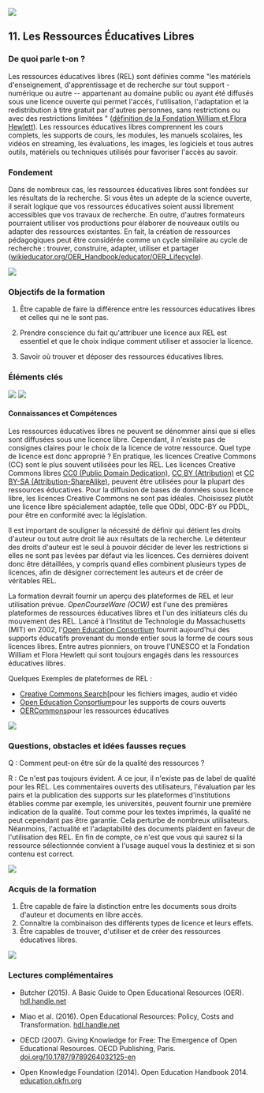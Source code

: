 ![](/Images/Icons/open_education.png)

## 11. Les Ressources Éducatives Libres 

### De quoi parle t-on ? 

Les ressources éducatives libres (REL) sont définies comme "les matériels d'enseignement, d'apprentissage et de recherche sur tout support - numérique ou autre -- appartenant au domaine public ou ayant été diffusés sous une licence ouverte qui permet l'accès, l'utilisation, l'adaptation et la redistribution à titre gratuit par d'autres personnes, sans restrictions ou avec des restrictions limitées " ([définition de la Fondation William et Flora Hewlett](https://www.hewlett.org/strategy/open-educational-resources/)). Les ressources éducatives libres comprennent les cours complets, les supports de cours, les modules, les manuels scolaires, les vidéos en streaming, les évaluations, les images, les logiciels et tous autres outils, matériels ou techniques utilisés pour favoriser l'accès au savoir.

### Fondement 

Dans de nombreux cas, les ressources éducatives libres sont fondées sur les résultats de la recherche. Si vous êtes un adepte de la science ouverte, il serait logique que vos ressources éducatives soient aussi librement accessibles que vos travaux de recherche. En outre, d'autres formateurs pourraient utiliser vos productions pour élaborer de nouveaux outils ou adapter des ressources existantes. En fait, la création de ressources pédagogiques peut être considérée comme un cycle similaire au cycle de recherche : trouver, construire, adapter, utiliser et partager ([wikieducator.org/OER_Handbook/educator/OER_Lifecycle](http://wikieducator.org/OER_Handbook/educator/OER_Lifecycle)).

![](/Images/Icons/finish.png)

### Objectifs de la formation 

1.  Être capable de faire la différence entre les ressources éducatives libres et celles qui ne le sont pas.

2.  Prendre conscience du fait qu'attribuer une licence aux REL est essentiel et que le choix indique comment utiliser et associer la licence.

3.  Savoir où trouver et déposer des ressources éducatives libres.

### Éléments clés

![](/Images/Icons/brain.png)
![](/Images/Icons/gears.png)

#### Connaissances et Compétences

Les ressources éducatives libres ne peuvent se dénommer ainsi que si elles sont diffusées sous une licence libre. Cependant, il n'existe pas de consignes claires pour le choix de la licence de votre ressource. Quel type de licence est donc approprié ? En pratique, les licences Creative Commons (CC) sont le plus souvent utilisées pour les REL. Les licences Creative Commons libres [CC0 (Public Domain Dedication)](https://creativecommons.org/publicdomain/zero/1.0/deed.en), [CC BY (Attribution)](https://creativecommons.org/licenses/by/4.0/) et [CC BY-SA (Attribution-ShareAlike)](https://creativecommons.org/licenses/by-sa/4.0/), peuvent être utilisées pour la plupart des ressources éducatives. Pour la diffusion de bases de données sous licence libre, les licences Creative Commons ne sont pas idéales. Choisissez plutôt une licence libre spécialement adaptée, telle que ODbl, ODC-BY ou PDDL, pour être en conformité avec la législation.

Il est important de souligner la nécessité de définir qui détient les droits d'auteur ou tout autre droit lié aux résultats de la recherche. Le détenteur des droits d'auteur est le seul à pouvoir décider de lever les restrictions si elles ne sont pas levées par défaut via les licences. Ces dernières doivent donc être détaillées, y compris quand elles combinent plusieurs types de licences, afin de désigner correctement les auteurs et de créer de véritables REL.

La formation devrait fournir un aperçu des plateformes de REL et leur utilisation prévue. *OpenCourseWare* *(OCW)* est l'une des premières plateformes de ressources éducatives libres et l'un des initiateurs clés du mouvement des REL. Lancé à l'Institut de Technologie du Massachusetts (MIT) en 2002, l'[Open Education Consortium](http://www.oeconsortium.org/) fournit aujourd'hui des supports éducatifs provenant du monde entier sous la forme de cours sous licences libres. Entre autres pionniers, on trouve l'UNESCO et la Fondation William et Flora Hewlett qui sont toujours engagés dans les ressources éducatives libres.

Quelques Exemples de plateformes de REL :

- [Creative Commons Search](https://search.creativecommons.org/)[pour les fichiers images, audio et vidéo
- [Open Education Consortium](http://www.oeconsortium.org/)pour les supports de cours ouverts
- [OERCommons](https://www.oercommons.org/)pour les ressources éducatives

![](/Images/Icons/questions.png)


### Questions, obstacles et idées fausses reçues 

Q : Comment peut-on être sûr de la qualité des ressources ?

R : Ce n'est pas toujours évident. A ce jour, il n'existe pas de label de qualité pour les REL. Les commentaires ouverts des utilisateurs, l'évaluation par les pairs et la publication des supports sur les plateformes d'institutions établies comme par exemple, les universités, peuvent fournir une première indication de la qualité. Tout comme pour les textes imprimés, la qualité ne peut cependant pas être garantie. Cela perturbe de nombreux utilisateurs. Néanmoins, l'actualité et l'adaptabilité des documents plaident en faveur de l'utilisation des REL. En fin de compte, ce n'est que vous qui saurez si la ressource sélectionnée convient à l'usage auquel vous la destiniez et si son contenu est correct.

![](/Images/Icons/output.png)

### Acquis de la formation 

1.  Être capable de faire la distinction entre les documents sous droits d'auteur et documents en libre accès.
2.  Connaître la combinaison des différents types de licence et leurs effets.
3.  Être capables de trouver, d'utiliser et de créer des ressources éducatives libres.


![](/Images/Icons/magnifying_glass.png)

### Lectures complémentaires 

* Butcher (2015). A Basic Guide to Open Educational Resources (OER). [hdl.handle.net](http://hdl.handle.net/11599/36)


* Miao et al. (2016). Open Educational Resources: Policy, Costs and Transformation. [hdl.handle.net](http://hdl.handle.net/11599/2306)

* OECD (2007). Giving Knowledge for Free: The Emergence of Open Educational Resources. OECD Publishing, Paris. [doi.org/10.1787/9789264032125-en](http://dx.doi.org/10.1787/9789264032125-en)

* Open Knowledge Foundation (2014). Open Education Handbook 2014. [education.okfn.org](https://education.okfn.org/handbooks/handbook/)
